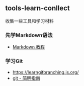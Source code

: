 ## tools-learn-conllect
收集一些工具和学习材料


### 先学Markdown语法  
* [Markdown 教程](https://www.runoob.com/markdown/md-tutorial.html)


### 学习Git
* <https://learngitbranching.js.org/>
* [git - 简明指南](https://rogerdudler.github.io/git-guide/index.zh.html)
